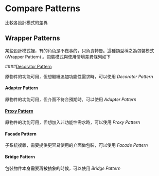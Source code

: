 Compare Patterns
================

比較各設計模式的差異

Wrapper Patterns
----------------

某些設計模式裡，有的角色是不做事的，只負責轉告。這種類型稱之為包裝模式 (Wrapper Pattern) 。包裝模式與使用情境差異條列如下

####[Decorator Pattern](structural-patterns/decorator.md)  

原物件的功能可用，但想繼續追加功能性需求時，可以使用 *Decorator Pattern*

#### Adapter Pattern  

原物件的功能可用，但介面不符合預期時，可以使用 *Adapter Pattern*

#### [Proxy Pattern](structural-patterns/proxy.md)

原物件的功能可用，但想加入非功能性需求時，可以使用 *Proxy Pattern*

#### Facade Pattern

子系統複雜，需要提供更容易使用的介面做包裝，可以使用 *Facade Pattern*

#### Bridge Pattern

包裝物件本身需要再被抽象的時候，可以使用 *Bridge Pattern*
